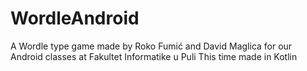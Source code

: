 # WordleAndroid
A Wordle type game made by Roko Fumić and David Maglica for our Android classes at Fakultet Informatike u Puli
This time made in Kotlin
